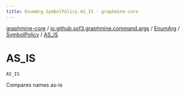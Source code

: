 ```yaml
---
title: EnumArg.SymbolPolicy.AS_IS - graphmine-core
---
```


[graphmine-core](../../../index.html) / [io.github.sof3.graphmine.command.args](../../index.html) / [EnumArg](../index.html) / [SymbolPolicy](index.html) / [AS_IS](./-a-s_-i-s.html)

# AS_IS

`AS_IS`

Compares names as-is

